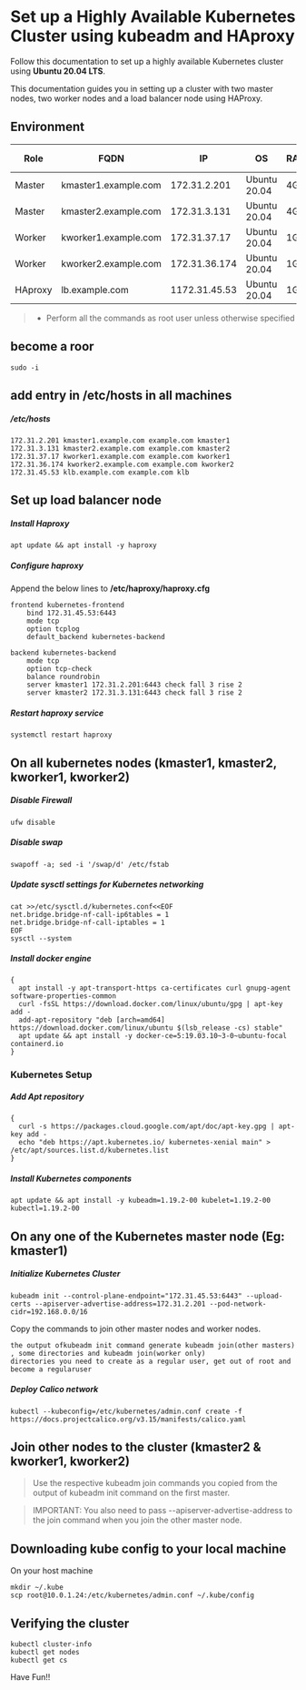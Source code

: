 # Set up a Highly Available Kubernetes Cluster using kubeadm and HAproxy
Follow this documentation to set up a highly available Kubernetes cluster using __Ubuntu 20.04 LTS__.

This documentation guides you in setting up a cluster with two master nodes, two worker nodes and a load balancer node using HAProxy.

## Environment
|Role|FQDN|IP|OS|RAM|CPU|API Version|
|----|----|----|----|----|----|----|
|Master|kmaster1.example.com|172.31.2.201|Ubuntu 20.04|4G|2|1.19|
|Master|kmaster2.example.com|172.31.3.131|Ubuntu 20.04|4G|2|1.19|
|Worker|kworker1.example.com|172.31.37.17|Ubuntu 20.04|1G|1|1.19|
|Worker|kworker2.example.com|172.31.36.174|Ubuntu 20.04|1G|1|1.19|
|HAproxy|lb.example.com|1172.31.45.53|Ubuntu 20.04|1G|1|


> * Perform all the commands as root user unless otherwise specified

## become a roor
```
sudo -i

```

## add entry in /etc/hosts in all machines
##### /etc/hosts
```
172.31.2.201 kmaster1.example.com example.com kmaster1
172.31.3.131 kmaster2.example.com example.com kmaster2
172.31.37.17 kworker1.example.com example.com kworker1
172.31.36.174 kworker2.example.com example.com kworker2
172.31.45.53 klb.example.com example.com klb

```

## Set up load balancer node
##### Install Haproxy
```
apt update && apt install -y haproxy
```
##### Configure haproxy
Append the below lines to **/etc/haproxy/haproxy.cfg**
```
frontend kubernetes-frontend
    bind 172.31.45.53:6443
    mode tcp
    option tcplog
    default_backend kubernetes-backend

backend kubernetes-backend
    mode tcp
    option tcp-check
    balance roundrobin
    server kmaster1 172.31.2.201:6443 check fall 3 rise 2
    server kmaster2 172.31.3.131:6443 check fall 3 rise 2
```
##### Restart haproxy service
```
systemctl restart haproxy
```

## On all kubernetes nodes (kmaster1, kmaster2, kworker1, kworker2)
##### Disable Firewall
```
ufw disable
```
##### Disable swap
```
swapoff -a; sed -i '/swap/d' /etc/fstab
```
##### Update sysctl settings for Kubernetes networking
```
cat >>/etc/sysctl.d/kubernetes.conf<<EOF
net.bridge.bridge-nf-call-ip6tables = 1
net.bridge.bridge-nf-call-iptables = 1
EOF
sysctl --system
```
##### Install docker engine
```
{
  apt install -y apt-transport-https ca-certificates curl gnupg-agent software-properties-common
  curl -fsSL https://download.docker.com/linux/ubuntu/gpg | apt-key add -
  add-apt-repository "deb [arch=amd64] https://download.docker.com/linux/ubuntu $(lsb_release -cs) stable"
  apt update && apt install -y docker-ce=5:19.03.10~3-0~ubuntu-focal containerd.io
}
```
### Kubernetes Setup
##### Add Apt repository
```
{
  curl -s https://packages.cloud.google.com/apt/doc/apt-key.gpg | apt-key add -
  echo "deb https://apt.kubernetes.io/ kubernetes-xenial main" > /etc/apt/sources.list.d/kubernetes.list
}
```
##### Install Kubernetes components
```
apt update && apt install -y kubeadm=1.19.2-00 kubelet=1.19.2-00 kubectl=1.19.2-00
```
## On any one of the Kubernetes master node (Eg: kmaster1)
##### Initialize Kubernetes Cluster
```
kubeadm init --control-plane-endpoint="172.31.45.53:6443" --upload-certs --apiserver-advertise-address=172.31.2.201 --pod-network-cidr=192.168.0.0/16
```
Copy the commands to join other master nodes and worker nodes.

```
the output ofkubeadm init command generate kubeadm join(other masters) , some directories and kubeadm join(worker only)
directories you need to create as a regular user, get out of root and become a regularuser
```
##### Deploy Calico network
```
kubectl --kubeconfig=/etc/kubernetes/admin.conf create -f https://docs.projectcalico.org/v3.15/manifests/calico.yaml
```

## Join other nodes to the cluster (kmaster2 & kworker1, kworker2)
> Use the respective kubeadm join commands you copied from the output of kubeadm init command on the first master.

> IMPORTANT: You also need to pass --apiserver-advertise-address to the join command when you join the other master node.

## Downloading kube config to your local machine
On your host machine
```
mkdir ~/.kube
scp root@10.0.1.24:/etc/kubernetes/admin.conf ~/.kube/config
```

## Verifying the cluster
```
kubectl cluster-info
kubectl get nodes
kubectl get cs
```

Have Fun!!
